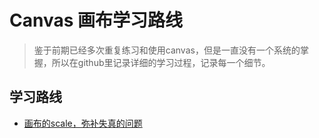 # Canvas 画布学习路线

> 鉴于前期已经多次重复练习和使用canvas，但是一直没有一个系统的掌握，所以在github里记录详细的学习过程，记录每一个细节。

## 学习路线

* [画布的scale，弥补失真的问题](./scale.html)